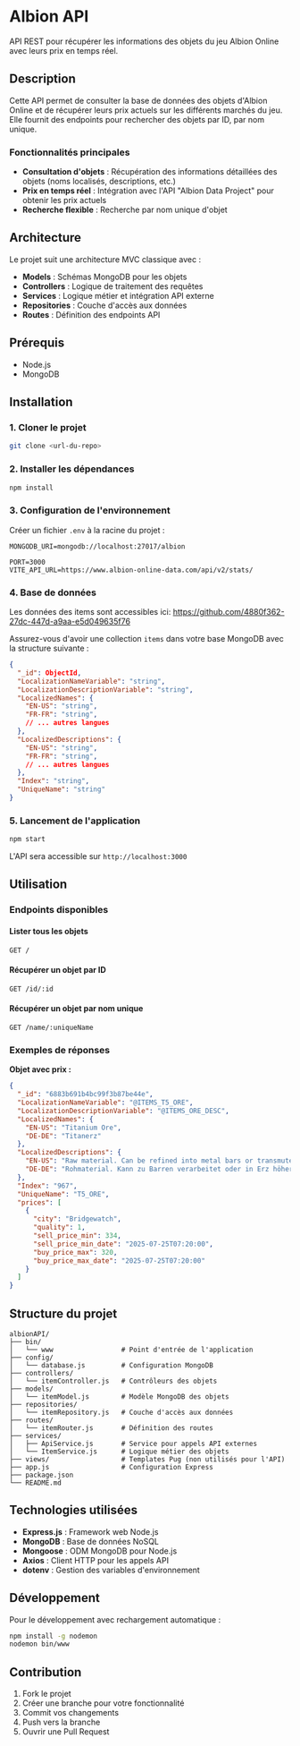# Albion API

API REST pour récupérer les informations des objets du jeu Albion Online avec leurs prix en temps réel.

## Description

Cette API permet de consulter la base de données des objets d'Albion Online et de récupérer leurs prix actuels sur les différents marchés du jeu. Elle fournit des endpoints pour rechercher des objets par ID, par nom unique.

### Fonctionnalités principales

- **Consultation d'objets** : Récupération des informations détaillées des objets (noms localisés, descriptions, etc.)
- **Prix en temps réel** : Intégration avec l'API "Albion Data Project" pour obtenir les prix actuels
- **Recherche flexible** : Recherche par nom unique d'objet

## Architecture

Le projet suit une architecture MVC classique avec :

- **Models** : Schémas MongoDB pour les objets
- **Controllers** : Logique de traitement des requêtes
- **Services** : Logique métier et intégration API externe
- **Repositories** : Couche d'accès aux données
- **Routes** : Définition des endpoints API

## Prérequis

- Node.js
- MongoDB

## Installation

### 1. Cloner le projet

```bash
git clone <url-du-repo>
```

### 2. Installer les dépendances

```bash
npm install
```

### 3. Configuration de l'environnement

Créer un fichier `.env` à la racine du projet :

```env
MONGODB_URI=mongodb://localhost:27017/albion

PORT=3000
VITE_API_URL=https://www.albion-online-data.com/api/v2/stats/
```

### 4. Base de données

Les données des items sont accessibles ici:
https://github.com/4880f362-27dc-447d-a9aa-e5d049635f76

Assurez-vous d'avoir une collection `items` dans votre base MongoDB avec la structure suivante :

```json
{
  "_id": ObjectId,
  "LocalizationNameVariable": "string",
  "LocalizationDescriptionVariable": "string", 
  "LocalizedNames": {
    "EN-US": "string",
    "FR-FR": "string",
    // ... autres langues
  },
  "LocalizedDescriptions": {
    "EN-US": "string", 
    "FR-FR": "string",
    // ... autres langues
  },
  "Index": "string",
  "UniqueName": "string"
}
```

### 5. Lancement de l'application

```bash
npm start
```

L'API sera accessible sur `http://localhost:3000`

## Utilisation

### Endpoints disponibles

#### Lister tous les objets
```
GET /
```

#### Récupérer un objet par ID
```
GET /id/:id
```

#### Récupérer un objet par nom unique
```
GET /name/:uniqueName
```

### Exemples de réponses

**Objet avec prix :**
```json
{
  "_id": "6883b691b4bc99f3b87be44e",
  "LocalizationNameVariable": "@ITEMS_T5_ORE",
  "LocalizationDescriptionVariable": "@ITEMS_ORE_DESC",
  "LocalizedNames": {
    "EN-US": "Titanium Ore",
    "DE-DE": "Titanerz"
  },
  "LocalizedDescriptions": {
    "EN-US": "Raw material. Can be refined into metal bars or transmuted into higher-level ore.",
    "DE-DE": "Rohmaterial. Kann zu Barren verarbeitet oder in Erz höherer Qualität verwandelt werden."
  },
  "Index": "967",
  "UniqueName": "T5_ORE",
  "prices": [
    {
      "city": "Bridgewatch",
      "quality": 1,
      "sell_price_min": 334,
      "sell_price_min_date": "2025-07-25T07:20:00",
      "buy_price_max": 320,
      "buy_price_max_date": "2025-07-25T07:20:00"
    }
  ]
}
```

## Structure du projet

```
albionAPI/
├── bin/
│   └── www                 # Point d'entrée de l'application
├── config/
│   └── database.js         # Configuration MongoDB
├── controllers/
│   └── itemController.js   # Contrôleurs des objets
├── models/
│   └── itemModel.js        # Modèle MongoDB des objets
├── repositories/
│   └── itemRepository.js   # Couche d'accès aux données
├── routes/
│   └── itemRouter.js       # Définition des routes
├── services/
│   ├── ApiService.js       # Service pour appels API externes
│   └── ItemService.js      # Logique métier des objets
├── views/                  # Templates Pug (non utilisés pour l'API)
├── app.js                  # Configuration Express
├── package.json
└── README.md
```

## Technologies utilisées

- **Express.js** : Framework web Node.js
- **MongoDB** : Base de données NoSQL
- **Mongoose** : ODM MongoDB pour Node.js
- **Axios** : Client HTTP pour les appels API
- **dotenv** : Gestion des variables d'environnement

## Développement

Pour le développement avec rechargement automatique :

```bash
npm install -g nodemon
nodemon bin/www
```

## Contribution

1. Fork le projet
2. Créer une branche pour votre fonctionnalité
3. Commit vos changements
4. Push vers la branche
5. Ouvrir une Pull Request